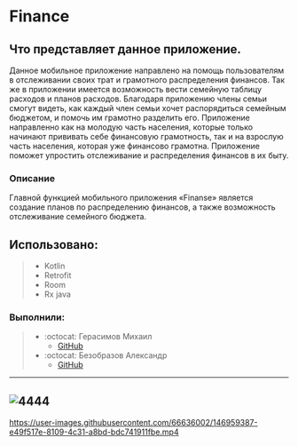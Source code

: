 # Finance
## Что представляет данное приложение.
Данное мобильное приложение направлено на помощь пользователям в отслеживании своих трат и грамотного распределения финансов. 
Так же в приложении имеется возможность вести семейную таблицу расходов и планов расходов. Благодаря приложению члены семьи смогут видеть, как каждый член семьи хочет распорядиться семейным бюджетом, и помочь им грамотно разделить его. Приложение направленно как на молодую часть населения, которые только начинают прививать себе финансовую грамотность, так и на взрослую часть населения, которая уже финансово грамотна. Приложение поможет упростить отслеживание и распределения финансов в их быту.
### Описание 
Главной функцией мобильного приложения «Finanse» является создание планов по распределению финансов, а также возможность отслеживание семейного бюджета.
## Использовано:
> * Kotlin
> * Retrofit 
> * Room
> * Rx java

### Выполнили:
> * :octocat: Герасимов Михаил
>   * [GitHub](https://github.com/Dorrrke)
> * :octocat: Безобразов Александр
>    * [GitHub](https://github.com/ultraxion2000)
-----------------------------------------------------------------------------------------------------------
![4444](https://user-images.githubusercontent.com/66636002/146957413-ca43568c-627b-46dd-ba1d-5eefa6274b90.PNG)
-----------------------------------------------------------------------------------------------------------
https://user-images.githubusercontent.com/66636002/146959387-e49f517e-8109-4c31-a8bd-bdc741911fbe.mp4


